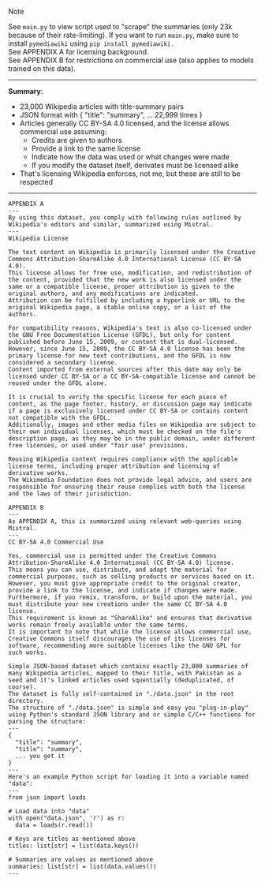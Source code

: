 > [!NOTE]
> See `main.py` to view script used to "scrape" the summaries (only 23k because of their rate-limiting).
> If you want to run `main.py`, make sure to install `pymediawiki` using `pip install pymediawiki.`  
> See APPENDIX A for licensing background.  
> See APPENDIX B for restrictions on commercial use (also applies to models trained on this data).
---
**Summary**:
- 23,000 Wikipedia articles with title-summary pairs
- JSON format with { "title": "summary", ... 22,999 times }
- Articles generally CC BY-SA 4.0 licensed, and the license allows commercial use assuming:
  - Credits are given to authors
  - Provide a link to the same license
  - Indicate how the data was used or what changes were made
  - If you modify the dataset itself, derivates must be licensed alike
- That's licensing Wikipedia enforces, not me, but these are still to be respected
---
```
APPENDIX A
---
By using this dataset, you comply with following rules outlined by Wikipedia's editors and similar, summarized using Mistral.
---
Wikipedia License

The text content on Wikipedia is primarily licensed under the Creative Commons Attribution-ShareAlike 4.0 International License (CC BY-SA 4.0).
This license allows for free use, modification, and redistribution of the content, provided that the new work is also licensed under the same or a compatible license, proper attribution is given to the original authors, and any modifications are indicated.
Attribution can be fulfilled by including a hyperlink or URL to the original Wikipedia page, a stable online copy, or a list of the authors.

For compatibility reasons, Wikipedia's text is also co-licensed under the GNU Free Documentation License (GFDL), but only for content published before June 15, 2009, or content that is dual-licensed.
However, since June 15, 2009, the CC BY-SA 4.0 license has been the primary license for new text contributions, and the GFDL is now considered a secondary license.
Content imported from external sources after this date may only be licensed under CC BY-SA or a CC BY-SA-compatible license and cannot be reused under the GFDL alone.

It is crucial to verify the specific license for each piece of content, as the page footer, history, or discussion page may indicate if a page is exclusively licensed under CC BY-SA or contains content not compatible with the GFDL.
Additionally, images and other media files on Wikipedia are subject to their own individual licenses, which must be checked on the file's description page, as they may be in the public domain, under different free licenses, or used under "fair use" provisions.

Reusing Wikipedia content requires compliance with the applicable license terms, including proper attribution and licensing of derivative works.
The Wikimedia Foundation does not provide legal advice, and users are responsible for ensuring their reuse complies with both the license and the laws of their jurisdiction.
```

```
APPENDIX B
---
As APPENDIX A, this is summarized using relevant web-queries using Mistral.
---
CC BY-SA 4.0 Commercial Use

Yes, commercial use is permitted under the Creative Commons Attribution-ShareAlike 4.0 International (CC BY-SA 4.0) license.
This means you can use, distribute, and adapt the material for commercial purposes, such as selling products or services based on it.
However, you must give appropriate credit to the original creator, provide a link to the license, and indicate if changes were made.
Furthermore, if you remix, transform, or build upon the material, you must distribute your new creations under the same CC BY-SA 4.0 license.
This requirement is known as "ShareAlike" and ensures that derivative works remain freely available under the same terms.
It is important to note that while the license allows commercial use, Creative Commons itself discourages the use of its licenses for software, recommending more suitable licenses like the GNU GPL for such works.
```

```
Simple JSON-based dataset which contains exactly 23,000 summaries of many Wikipedia articles, mapped to their title, with Pakistan as a seed and it's linked articles used squentially (deduplicated, of course).
The dataset is fully self-contained in "./data.json" in the root directory.
The structure of "./data.json" is simple and easy you "plug-in-play" using Python's standard JSON library and or simple C/C++ functions for parsing the structure:
---
{
  "title": "summary",
  "title": "summary",
  ... you get it
}
---
Here's an example Python script for loading it into a variable named "data":
---
from json import loads

# Load data into "data"
with open("data.json", 'r') as r:
  data = loads(r.read())

# Keys are titles as mentioned above
titles: list[str] = list(data.keys())

# Summaries are values as mentioned above
summaries: list[str] = list(data.values())
---
```
